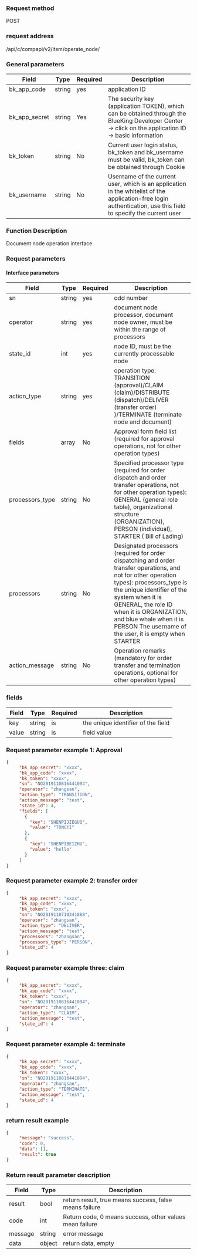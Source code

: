 ### Request method

POST


### request address

/api/c/compapi/v2/itsm/operate_node/


### General parameters

| Field | Type | Required | Description |
|-----------|------------|--------|------------|
| bk_app_code | string | yes | application ID |
| bk_app_secret| string | Yes | The security key (application TOKEN), which can be obtained through the BlueKing Developer Center -> click on the application ID -> basic information |
| bk_token | string | No | Current user login status, bk_token and bk_username must be valid, bk_token can be obtained through Cookie |
| bk_username | string | No | Username of the current user, which is an application in the whitelist of the application-free login authentication, use this field to specify the current user |


### Function Description

Document node operation interface

### Request parameters



#### Interface parameters

| Field | Type | Required | Description |
| --------- | ------ | --- | -------------------------- |
| sn | string | yes | odd number
| operator | string | yes | document node processor, document node owner, must be within the range of processors |
| state_id | int | yes | node ID, must be the currently processable node |
| action_type | string | yes | operation type: TRANSITION (approval)/CLAIM (claim)/DISTRIBUTE (dispatch)/DELIVER (transfer order) )/TERMINATE (terminate node and document) |
| fields | array | No | Approval form field list (required for approval operations, not for other operation types)|
| processors_type | string | No| Specified processor type (required for order dispatch and order transfer operations, not for other operation types): GENERAL (general role table), organizational structure (ORGANIZATION), PERSON (individual), STARTER ( Bill of Lading)|
| processors | string | No| Designated processors (required for order dispatching and order transfer operations, and not for other operation types): processors_type is the unique identifier of the system when it is GENERAL, the role ID when it is ORGANIZATION, and blue whale when it is PERSON The username of the user, it is empty when STARTER|
| action_message | string | No | Operation remarks (mandatory for order transfer and termination operations, optional for other operation types)|

### fields

| Field | Type | Required | Description |
| ---------------------- | ------ | -------- |------|
| key | string | is | the unique identifier of the field |
| value | string | is | field value |

### Request parameter example 1: Approval

```json
{
     "bk_app_secret": "xxxx",
     "bk_app_code": "xxxx",
     "bk_token": "xxxx",
     "sn": "NO2019110816441094",
     "operator": "zhangsan",
     "action_type": "TRANSITION",
     "action_message": "test",
     "state_id": 4,
     "fields": [
       {
         "key": "SHENPIJIEGUO",
         "value": "TONGYI"
       },
       {
         "key": "SHENPIBEIZHU",
         "value": "hello"
       }
     ]
}
```

### Request parameter example 2: transfer order

```json
{
     "bk_app_secret": "xxxx",
     "bk_app_code": "xxxx",
     "bk_token": "xxxx",
     "sn": "NO2019110710341888",
     "operator": "zhangsan",
     "action_type": "DELIVER",
     "action_message": "test",
     "processors": "zhangsan",
     "processors_type": "PERSON",
     "state_id": 4
}
```


### Request parameter example three: claim

```json
{
     "bk_app_secret": "xxxx",
     "bk_app_code": "xxxx",
     "bk_token": "xxxx",
     "sn": "NO2019110816441094",
     "operator": "zhangsan",
     "action_type": "CLAIM",
     "action_message": "test",
     "state_id": 4
}
```


### Request parameter example 4: terminate

```json
{
     "bk_app_secret": "xxxx",
     "bk_app_code": "xxxx",
     "bk_token": "xxxx",
     "sn": "NO2019110816441094",
     "operator": "zhangsan",
     "action_type": "TERMINATE",
     "action_message": "test",
     "state_id": 4
}
```


### return result example

```json
{
     "message": "success",
     "code": 0,
     "data": [],
     "result": true
}
```

### Return result parameter description

| Field | Type | Description |
| ------- | --------- | ----------------------- |
| result | bool | return result, true means success, false means failure |
| code | int | Return code, 0 means success, other values mean failure |
| message | string | error message |
| data | object | return data, empty |